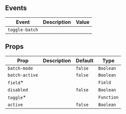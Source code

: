 ## Events

| Event          | Description | Value |
| -------------- | ----------- | ----- |
| `toggle-batch` |             |       |

## Props

| Prop           | Description | Default | Type       |
| -------------- | ----------- | ------- | ---------- |
| `batch-mode`   |             | `false` | `Boolean`  |
| `batch-active` |             | `false` | `Boolean`  |
| `field`\*      |             |         | `Field`    |
| `disabled`     |             | `false` | `Boolean`  |
| `toggle`\*     |             |         | `Function` |
| `active`       |             | `false` | `Boolean`  |
